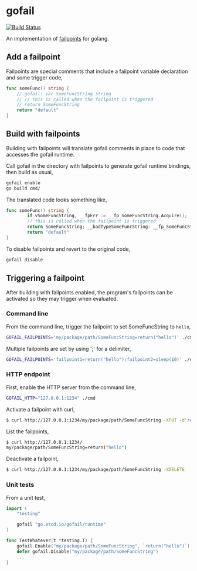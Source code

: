 # gofail

[![Build Status](https://travis-ci.com/etcd-io/gofail.svg?branch=master)](https://travis-ci.com/etcd-io/gofail)

An implementation of [failpoints][failpoint] for golang.

[failpoint]: http://www.freebsd.org/cgi/man.cgi?query=fail

## Add a failpoint

Failpoints are special comments that include a failpoint variable declaration and some trigger code,

```go
func someFunc() string {
	// gofail: var SomeFuncString string
	// // this is called when the failpoint is triggered
	// return SomeFuncString
	return "default"
}
```

## Build with failpoints

Building with failpoints will translate gofail comments in place to code that accesses the gofail runtime.

Call gofail in the directory with failpoints to generate gofail runtime bindings, then build as usual,

```sh
gofail enable
go build cmd/
```

The translated code looks something like,

```go
func someFunc() string {
        if vSomeFuncString, __fpErr := __fp_SomeFuncString.Acquire(); __fpErr == nil { defer __fp_SomeFuncString.Release(); SomeFuncString, __fpTypeOK := vSomeFuncString.(string); if !__fpTypeOK { goto __badTypeSomeFuncString}
		// this is called when the failpoint is triggered
		return SomeFuncString; __badTypeSomeFuncString: __fp_SomeFuncString.BadType(vSomeFuncString, "string"); };
        return "default"
}
```

To disable failpoints and revert to the original code,

```sh
gofail disable
```

## Triggering a failpoint

After building with failpoints enabled, the program's failpoints can be activated so they may trigger when evaluated.

### Command line

From the command line, trigger the failpoint to set SomeFuncString to `hello`,

```sh
GOFAIL_FAILPOINTS='my/package/path/SomeFuncString=return("hello")' ./cmd
```

Multiple failpoints are set by using ';' for a delimiter,

```sh
GOFAIL_FAILPOINTS='failpoint1=return("hello");failpoint2=sleep(10)' ./cmd
```

### HTTP endpoint

First, enable the HTTP server from the command line,

```sh
GOFAIL_HTTP="127.0.0.1:1234" ./cmd
```


Activate a failpoint with curl,

```sh
$ curl http://127.0.0.1:1234/my/package/path/SomeFuncString -XPUT -d'return("hello")'
```

List the failpoints,

```sh
$ curl http://127.0.0.1:1234/
my/package/path/SomeFuncString=return("hello")
```

Deactivate a failpoint,

```sh
$ curl http://127.0.0.1:1234/my/package/path/SomeFuncString -XDELETE
```

### Unit tests

From a unit test,

```go
import (
	"testing"

	gofail "go.etcd.io/gofail/runtime"
)

func TestWhatever(t *testing.T) {
	gofail.Enable("my/package/path/SomeFuncString", `return("hello")`)
	defer gofail.Disable("my/package/path/SomeFuncString")
	...
}
```

